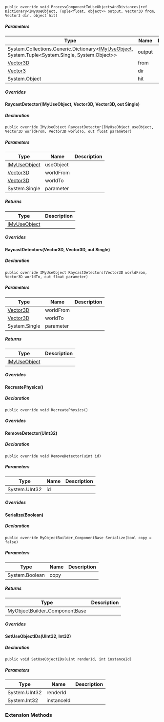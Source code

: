 
```
public override void ProcessComponentToUseObjectsAndDistances(ref Dictionary<IMyUseObject, Tuple<float, object>> output, Vector3D from, Vector3 dir, object hit)
```

##### Parameters

| Type | Name | Description |
| --- | --- | --- |
| System.Collections.Generic.Dictionary<[IMyUseObject](https://keensoftwarehouse.github.io/SpaceEngineersModAPI/api/VRage.Game.Entity.UseObject.IMyUseObject.html), System.Tuple<System.Single, System.Object\>> | output |     |
| [Vector3D](https://keensoftwarehouse.github.io/SpaceEngineersModAPI/api/VRageMath.Vector3D.html) | from |     |
| [Vector3](https://keensoftwarehouse.github.io/SpaceEngineersModAPI/api/VRageMath.Vector3.html) | dir |     |
| System.Object | hit |     |

##### Overrides

#### RaycastDetector(IMyUseObject, Vector3D, Vector3D, out Single)

##### Declaration

```
public override IMyUseObject RaycastDetector(IMyUseObject useObject, Vector3D worldFrom, Vector3D worldTo, out float parameter)
```

##### Parameters

| Type | Name | Description |
| --- | --- | --- |
| [IMyUseObject](https://keensoftwarehouse.github.io/SpaceEngineersModAPI/api/VRage.Game.Entity.UseObject.IMyUseObject.html) | useObject |     |
| [Vector3D](https://keensoftwarehouse.github.io/SpaceEngineersModAPI/api/VRageMath.Vector3D.html) | worldFrom |     |
| [Vector3D](https://keensoftwarehouse.github.io/SpaceEngineersModAPI/api/VRageMath.Vector3D.html) | worldTo |     |
| System.Single | parameter |     |

##### Returns

| Type | Description |
| --- | --- |
| [IMyUseObject](https://keensoftwarehouse.github.io/SpaceEngineersModAPI/api/VRage.Game.Entity.UseObject.IMyUseObject.html) |     |

##### Overrides

#### RaycastDetectors(Vector3D, Vector3D, out Single)

##### Declaration

```
public override IMyUseObject RaycastDetectors(Vector3D worldFrom, Vector3D worldTo, out float parameter)
```

##### Parameters

| Type | Name | Description |
| --- | --- | --- |
| [Vector3D](https://keensoftwarehouse.github.io/SpaceEngineersModAPI/api/VRageMath.Vector3D.html) | worldFrom |     |
| [Vector3D](https://keensoftwarehouse.github.io/SpaceEngineersModAPI/api/VRageMath.Vector3D.html) | worldTo |     |
| System.Single | parameter |     |

##### Returns

| Type | Description |
| --- | --- |
| [IMyUseObject](https://keensoftwarehouse.github.io/SpaceEngineersModAPI/api/VRage.Game.Entity.UseObject.IMyUseObject.html) |     |

##### Overrides

#### RecreatePhysics()

##### Declaration

```
public override void RecreatePhysics()
```

##### Overrides

#### RemoveDetector(UInt32)

##### Declaration

```
public override void RemoveDetector(uint id)
```

##### Parameters

| Type | Name | Description |
| --- | --- | --- |
| System.UInt32 | id  |     |

##### Overrides

#### Serialize(Boolean)

##### Declaration

```
public override MyObjectBuilder_ComponentBase Serialize(bool copy = false)
```

##### Parameters

| Type | Name | Description |
| --- | --- | --- |
| System.Boolean | copy |     |

##### Returns

| Type | Description |
| --- | --- |
| [MyObjectBuilder\_ComponentBase](https://keensoftwarehouse.github.io/SpaceEngineersModAPI/api/VRage.Game.ObjectBuilders.ComponentSystem.MyObjectBuilder_ComponentBase.html) |     |

##### Overrides

#### SetUseObjectIDs(UInt32, Int32)

##### Declaration

```
public void SetUseObjectIDs(uint renderId, int instanceId)
```

##### Parameters

| Type | Name | Description |
| --- | --- | --- |
| System.UInt32 | renderId |     |
| System.Int32 | instanceId |     |

### Extension Methods
